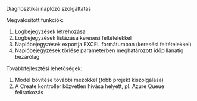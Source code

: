 Diagnosztikai naplózó szolgáltatás

Megvalósított funkciók:
1. Logbejegyzések létrehozása
2. Logbejegyzések listázása keresési feltételekkel
3. Naplóbejegyzések exportja EXCEL formátumban (keresési feltételekkel)
4. Naplóbejegyzések törlése paraméterben meghatározott időpillanatig bezárólag

Továbbfejlesztési lehetőségek:
1. Model bővítése további mezókkel (több projekt kiszolgálása)
2. A Create kontroller közvetlen hívása helyett, pl. Azure Queue feliratkozás
